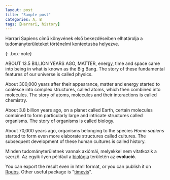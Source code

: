 ```yaml
---
layout: post
title: "Sample post"
categories: A, B
tags: [Harrari, history]
---
```


Harrari Sapiens című könyvének első bekezdéseiben elhatárolja a tudományterületeket történelmi kontextusba helyezve. 

{: .box-note}
<p>ABOUT 13.5 BILLION YEARS AGO, MATTER, energy, time and space came into being in what is known as the Big Bang. The story of these fundamental features of our universe is called physics.</p><p>About 300,000 years after their appearance, matter and energy started to coalesce into complex structures, called atoms, which then combined into molecules. The story of atoms, molecules and their interactions is called chemistry.</p><p>About 3.8 billion years ago, on a planet called Earth, certain molecules combined to form particularly large and intricate structures called organisms. The story of organisms is called biology.</p><p>About 70,000 years ago, organisms belonging to the species <em>Homo sapiens</em> started to form even more elaborate structures called cultures. The subsequent development of these human cultures is called history.</p>

Minden tudományterületnek vannak axiómái, melyekkel nem vitatkozik a szerző. Az egyik ilyen például a [biológia](https://##) területén az **evolució**.





You can export the result even in html format, or you can publish it on [Rpubs](http://rpubs.com/ZGFabian/514062). Other useful package is "[timevis](https://daattali.com/shiny/timevis-demo/)".

